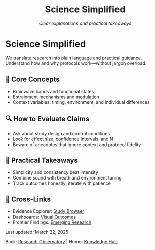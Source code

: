 <div style="text-align:center">
  <h1>Science Simplified</h1>
  <p><em>Clear explanations and practical takeaways</em></p>
</div>

# Science Simplified

We translate research into plain language and practical guidance. Understand how and why protocols work—without jargon overload.

## 🧠 Core Concepts

- Brainwave bands and functional states
- Entrainment mechanisms and modulation
- Context variables: timing, environment, and individual differences

## 🔍 How to Evaluate Claims

- Ask about study design and control conditions
- Look for effect size, confidence intervals, and N
- Beware of anecdotes that ignore context and protocol fidelity

## 🔑 Practical Takeaways

- Simplicity and consistency beat intensity
- Combine sound with breath and environment tuning
- Track outcomes honestly; iterate with patience

## 🔗 Cross-Links

- Evidence Explorer: <a href="../evidence-explorer/index.md">Study Browser</a>
- Dashboards: <a href="../data-dashboards/index.md">Visual Outcomes</a>
- Frontier Findings: <a href="../frontier-findings/index.md">Emerging Research</a>

<div className="page-footer">
  <p>Last updated: March 22, 2025</p>
  <p>Back: <a href="../index.md">Research Observatory</a> | Home: <a href="../../index.md">Knowledge Hub</a></p>
</div>
